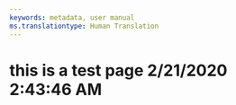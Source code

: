 ```yaml
---
keywords: metadata, user manual
ms.translationtype: Human Translation
---
```

# this is a test page 2/21/2020 2:43:46 AM